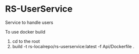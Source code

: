# RS-UserService

Service to handle users


To use docker build
1. cd to the root
2. build -t rs-localrepo/rs-userservice:latest -f Api/Dockerfile .
